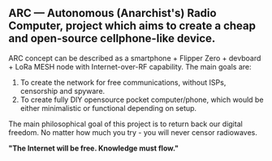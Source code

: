 ## ARC — Autonomous (Anarchist's) Radio Computer, project which aims to create a cheap and open-source cellphone-like device.
ARC concept can be described as a smartphone + Flipper Zero + devboard + LoRa MESH node with Internet-over-RF capability.
The main goals are:
1) To create the network for free communications, without ISPs, censorship and spyware.
2) To create fully DIY opensource pocket computer/phone, which would be either minimalistic or functional depending on setup.

The main philosophical goal of this project is to return back our digital freedom. No matter how much you try - you will never censor radiowaves. 

__"The Internet will be free. Knowledge must flow."__
<!--

🙋‍♀️ ARC concept can be described as a smartphone + Flipper Zero + devboard + LoRa MESH node.

🌈 Contribution guidelines - how can the community get involved?
👩‍💻 Useful resources - where can the community find your docs? Is there anything else the community should know?
🍿 Fun facts - what does your team eat for breakfast?
🧙 Remember, you can do mighty things with the power of [Markdown](https://docs.github.com/github/writing-on-github/getting-started-with-writing-and-formatting-on-github/basic-writing-and-formatting-syntax)
-->
